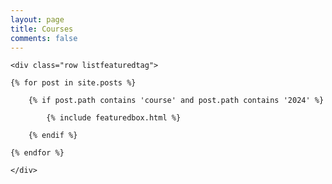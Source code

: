 ```yaml
---
layout: page
title: Courses
comments: false
---
```


<!-- Featured
================================================== -->
<section class="featured-posts">

    <div class="row listfeaturedtag">

    {% for post in site.posts %}

        {% if post.path contains 'course' and post.path contains '2024' %}

            {% include featuredbox.html %}

        {% endif %}

    {% endfor %}

    </div>

</section>
